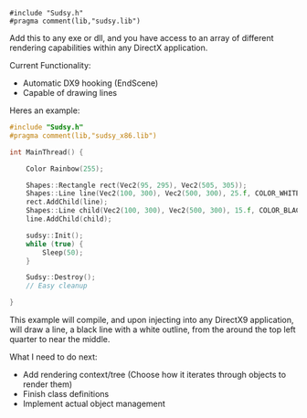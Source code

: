 ```
#include "Sudsy.h"
#pragma comment(lib,"sudsy.lib")
```

Add this to any exe or dll, and you have access to an array of different rendering capabilities within any DirectX application.

Current Functionality:
 - Automatic DX9 hooking (EndScene)
 - Capable of drawing lines

Heres an example:
```c++
#include "Sudsy.h"
#pragma comment(lib,"sudsy_x86.lib")

int MainThread() {

	Color Rainbow(255);

	Shapes::Rectangle rect(Vec2(95, 295), Vec2(505, 305));
	Shapes::Line line(Vec2(100, 300), Vec2(500, 300), 25.f, COLOR_WHITE);
	rect.AddChild(line);
	Shapes::Line child(Vec2(100, 300), Vec2(500, 300), 15.f, COLOR_BLACK);
	line.AddChild(child);

	sudsy::Init();
	while (true) {
		Sleep(50);	
	}

    Sudsy::Destroy();
    // Easy cleanup

}
```

This example will compile, and upon injecting into any DirectX9 application, will draw a line, a black line with a white outline, from the around the top left quarter to near the middle.

What I need to do next:
- Add rendering context/tree (Choose how it iterates through objects to render them)
- Finish class definitions
- Implement actual object management
